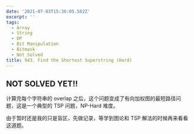 ```yaml
---
date: '2021-07-03T15:36:05.562Z'
excerpt: ''
tags:
  - Array
  - String
  - DP
  - Bit Manipulation
  - Bitmask
  - Not Solved
title: 943. Find the Shortest Superstring (Hard)
---
```


## NOT SOLVED YET!!

计算完每个字符串的 overlap 之后，这个问题变成了有向加权图的最短路径问题，这是一个典型的 TSP 问题，NP-Hard 难度。

由于暂时还是我的只是盲区，先做记录，等学到图论和 TSP 解法的时候再来看看这道题。
